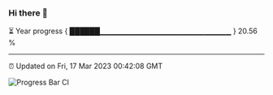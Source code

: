 ### Hi there 👋

⏳ Year progress { ██████▁▁▁▁▁▁▁▁▁▁▁▁▁▁▁▁▁▁▁▁▁▁▁▁ } 20.56 %

---

⏰ Updated on Fri, 17 Mar 2023 00:42:08 GMT

![Progress Bar CI](https://github.com/Shyam-Makwana/GitHub-Actions-Demo/workflows/Progress%20Bar%20CI/badge.svg)
